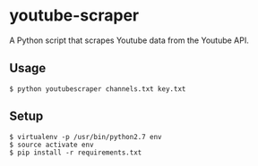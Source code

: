 # youtube-scraper
A Python script that scrapes Youtube data from the Youtube API.

## Usage
```
$ python youtubescraper channels.txt key.txt
```

## Setup
```
$ virtualenv -p /usr/bin/python2.7 env
$ source activate env
$ pip install -r requirements.txt
```
